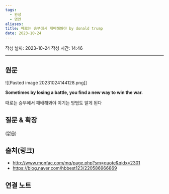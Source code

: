 ```yaml
---
tags:
  - 완성
  - 명언
aliases: 
title: 때로는 승부에서 패배해봐야 by donald trump
date: 2023-10-24
---
```


작성 날짜: 2023-10-24
작성 시간: 14:46


----
## 원문
![[Pasted image 20231024144128.png]]

**Sometimes by losing a battle, 
you find a new way to win the war.**

때로는 승부에서 패배해봐야 이기는 방법도 알게 된다

## 질문 & 확장

(없음)

## 출처(링크)
- http://www.monfac.com/mq/page.php?sm=quote&qidx=2301
- https://blog.naver.com/hbbest123/220586966869

## 연결 노트










